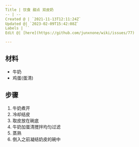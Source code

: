 ```yaml
---
Title | 饮食 甜点 双皮奶
-- | --
Created @ | `2021-11-13T12:11:24Z`
Updated @| `2023-02-09T15:42:08Z`
Labels | ``
Edit @| [here](https://github.com/junxnone/wiki/issues/77)

---
```

## 材料
- 牛奶
- 鸡蛋(蛋清)

## 步骤

1. 牛奶煮开
2. 冷却结皮
3. 取皮放在碗底
4. 牛奶加蛋清搅拌均匀过滤
5. 蒸熟  
6. 倒入之前凝结奶皮的碗中



